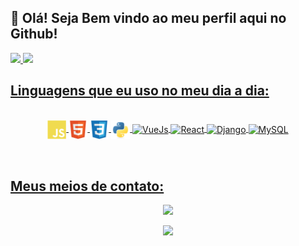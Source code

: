## 👋 Olá! Seja Bem vindo ao meu perfil aqui no Github!

<div>
<a href="https://github.com/dudubarbaro">
<img height="180em" src="https://github-readme-stats.vercel.app/api/top-langs/?username=dudubarbaro&layout=compact&langs_count=7&theme=apprentice"/>
<img height="180em" src="https://github-readme-stats.vercel.app/api?username=dudubarbaro&show_icons=true&theme=apprentice&include_all_commits=true&count_private=true"/>
</div>
  
   ## Linguagens que eu uso no meu dia a dia:

<div style="display: inline_block" align="center"><br>
  <!-- Programming Languages -->
       <img align="center" alt="Rafa-Js" height="30" width="30" src="https://raw.githubusercontent.com/devicons/devicon/master/icons/javascript/javascript-plain.svg">
          
  <img align="center" alt="bru-HTML" height="30" width="30" src="https://raw.githubusercontent.com/devicons/devicon/master/icons/html5/html5-original.svg">
  <img align="center" alt="bru-CSS" height="30" width="30" src="https://raw.githubusercontent.com/devicons/devicon/master/icons/css3/css3-original.svg">
  <img align="center" alt="bru-Python" height="30" width="30" src="https://raw.githubusercontent.com/devicons/devicon/master/icons/python/python-original.svg">
  <img align="center" alt="VueJs" height="30" width="40" src="https://icongr.am/devicon/vuejs-original.svg?size=128&color=currentColor" />
  <img align="center" alt="React" height="30" width="40" src="https://icongr.am/devicon/react-original.svg?size=128&color=currentColor" />
  <img align="center" alt="Django" height="30" width="40" src="https://icongr.am/devicon/django-original.svg?size=128&color=currentColor" />
  <img align="center" alt="MySQL" height="30" width="40" src="https://icongr.am/devicon/mysql-original.svg?size=128&color=currentColor" />
  
</div>
<br/>
<br/>
 
  ## Meus meios de contato:

<div align="center"> 
  
  <a href = "mailto:eduardobarbaro.ifc@gmail.com"><img src="https://img.shields.io/badge/-Gmail-%23333?style=for-the-badge&logo=gmail&logoColor=red" target="_black"></a>
  
 <a href="https://instagram.com/dudubarbaro/" target="_blank"><img src="https://img.shields.io/badge/-Instagram-%23E4405F?style=for-the-badge&logo=instagram&logoColor=white" target="_blank"></a>
  
</div>



